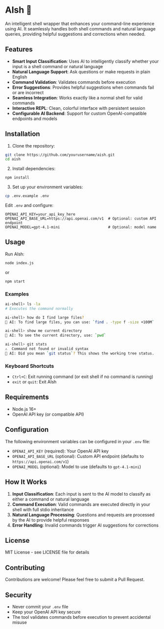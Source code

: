 # AIsh 🚀

An intelligent shell wrapper that enhances your command-line experience using AI. It seamlessly handles both shell commands and natural language queries, providing helpful suggestions and corrections when needed.

## Features

- **Smart Input Classification**: Uses AI to intelligently classify whether your input is a shell command or natural language
- **Natural Language Support**: Ask questions or make requests in plain English
- **Command Validation**: Validates commands before execution
- **Error Suggestions**: Provides helpful suggestions when commands fail or are incorrect
- **Seamless Integration**: Works exactly like a normal shell for valid commands
- **Interactive REPL**: Clean, colorful interface with persistent session
- **Configurable AI Backend**: Support for custom OpenAI-compatible endpoints and models

## Installation

1. Clone the repository:
```bash
git clone https://github.com/yourusername/aish.git
cd aish
```

2. Install dependencies:
```bash
npm install
```

3. Set up your environment variables:
```bash
cp .env.example .env
```
Edit `.env` and configure:
```
OPENAI_API_KEY=your_api_key_here
OPENAI_API_BASE_URL=https://api.openai.com/v1  # Optional: custom API endpoint
OPENAI_MODEL=gpt-4.1-mini                      # Optional: model name
```

## Usage

Run AIsh:
```bash
node index.js
```
or
```bash
npm start
```

### Examples

```bash
ai-shell> ls -la
# Executes the command normally

ai-shell> how do I find large files?
🤖 AI: To find large files, you can use: `find . -type f -size +100M`

ai-shell> show me current directory
🤖 AI: To see the current directory, use: `pwd`

ai-shell> git stats
⚠️  Command not found or invalid syntax
🤖 AI: Did you mean `git status`? This shows the working tree status.
```

### Keyboard Shortcuts

- `Ctrl+C`: Exit running command (or exit shell if no command is running)
- `exit` or `quit`: Exit AIsh

## Requirements

- Node.js 16+
- OpenAI API key (or compatible API)

## Configuration

The following environment variables can be configured in your `.env` file:

- `OPENAI_API_KEY` (required): Your OpenAI API key
- `OPENAI_API_BASE_URL` (optional): Custom API endpoint (defaults to `https://api.openai.com/v1`)
- `OPENAI_MODEL` (optional): Model to use (defaults to `gpt-4.1-mini`)

## How It Works

1. **Input Classification**: Each input is sent to the AI model to classify as either a command or natural language
2. **Command Execution**: Valid commands are executed directly in your shell with full stdio inheritance
3. **Natural Language Processing**: Questions and requests are processed by the AI to provide helpful responses
4. **Error Handling**: Invalid commands trigger AI suggestions for corrections

## License

MIT License - see LICENSE file for details

## Contributing

Contributions are welcome! Please feel free to submit a Pull Request.

## Security

- Never commit your `.env` file
- Keep your OpenAI API key secure
- The tool validates commands before execution to prevent accidental misuse